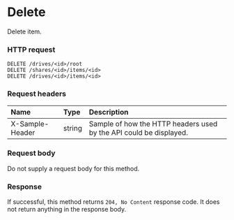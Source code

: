 # Delete

Delete item.
### HTTP request
```http
DELETE /drives/<id>/root
DELETE /shares/<id>/items/<id>
DELETE /drives/<id>/items/<id>

```
### Request headers
| Name       | Type | Description|
|:---------------|:--------|:----------|
| X-Sample-Header  | string  | Sample of how the HTTP headers used by the API could be displayed.|

### Request body
Do not supply a request body for this method.


### Response
If successful, this method returns `204, No Content` response code. It does not return anything in the response body.


<!-- uuid: ee5e8642-56e2-4d55-b499-a865f9061a59
2015-10-09 15:58:17 UTC -->